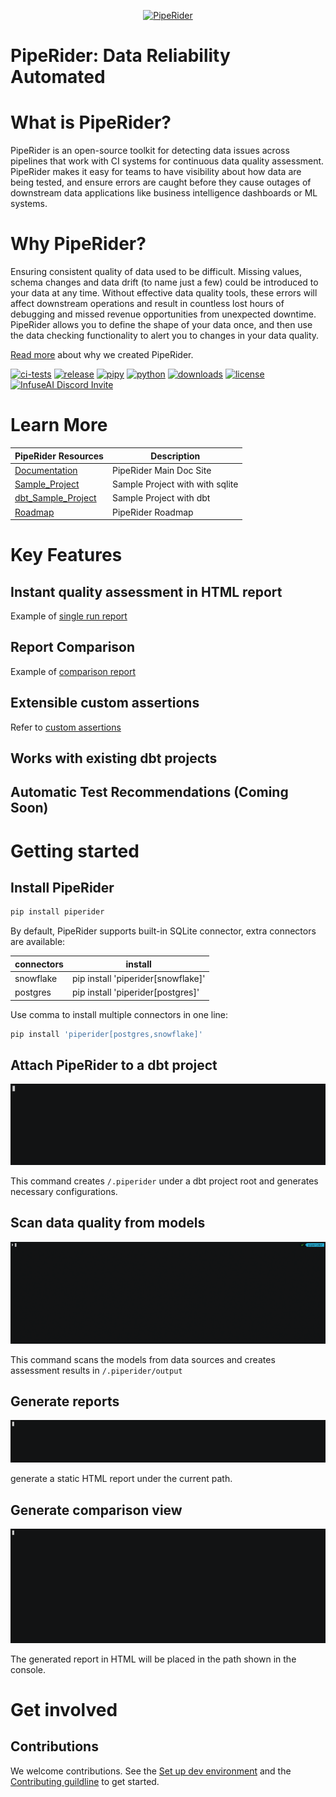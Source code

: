 
<p align="center">
  <a href="https://piperider.io">
    <img  src=".github/images/logo.svg"
      width="284" border="0" alt="PipeRider">
  </a>
</p>

# PipeRider: Data Reliability Automated

# What is PipeRider?

PipeRider is an open-source toolkit for detecting data issues across pipelines that work with CI systems for continuous data quality assessment. PipeRider makes it easy for teams to have visibility about how data are being tested, and ensure errors are caught before they cause outages of downstream data applications like business intelligence dashboards or ML systems.
# Why PipeRider?

Ensuring consistent quality of data used to be difficult. Missing values, schema changes and data drift (to name just a few) could be introduced to your data at any time. Without effective data quality tools, these errors will affect downstream operations and result in countless lost hours of debugging and missed revenue opportunities from unexpected downtime.
PipeRider allows you to define the shape of your data once, and then use the data checking functionality to alert you to changes in your data quality.

[Read more](https://blog.infuseai.io/data-reliability-automated-with-piperider-7a823521ef11) about why we created PipeRider.

[![ci-tests](https://github.com/infuseai/piperider-cli/actions/workflows/tests.yaml/badge.svg)](https://github.com/infuseai/piperider-cli/actions/workflows/tests.yaml/badge.svg)
[![release](https://img.shields.io/github/release/infuseAI/piperider-cli/all.svg?style=flat-square)](https://github.com/infuseAI/piperider-cli/releases)
[![pipy](https://img.shields.io/pypi/v/piperider?style=flat-square)](https://pypi.org/project/piperider/)
[![python](https://img.shields.io/pypi/pyversions/piperider?style=flat-square)](https://pypi.org/project/piperider/)
[![downloads](https://img.shields.io/pypi/dw/piperider?style=flat-square)](https://pypi.org/project/piperider/#files)
[![license](https://img.shields.io/github/license/infuseai/piperider?style=flat-square)](https://github.com/InfuseAI/piperider/blob/main/LICENSE)
[![InfuseAI Discord Invite](https://img.shields.io/discord/664381609771925514?color=%237289DA&label=chat&logo=discord&logoColor=white&style=flat-square)](https://discord.com/invite/5zb2aK9KBV)


# Learn More

| PipeRider Resources | Description |
| -------------------- | ----------- |
| [Documentation] | PipeRider Main Doc Site |
| [Sample_Project] | Sample Project with with sqlite |
| [dbt_Sample_Project] | Sample Project with dbt |
| [Roadmap] | PipeRider Roadmap |

[Documentation]: https://docs.piperider.io/
[Sample_Project]: https://github.com/InfuseAI/infuse-finance
[dbt_Sample_Project]: https://github.com/InfuseAI/dbt-infuse-finance
[Roadmap]: https://github.com/orgs/InfuseAI/projects/1/views/1


# Key Features

## Instant quality assessment in HTML report

Example of [single run report](https://piperider-github-readme.s3.ap-northeast-1.amazonaws.com/single-run/global_mobility_report.html)

## Report Comparison

Example of [comparison report](https://piperider-github-readme.s3.ap-northeast-1.amazonaws.com/compare-report/index.html)

## Extensible custom assertions

Refer
to [custom assertions](https://docs.piperider.io/data-quality-assertions/custom-assertions)
## Works with existing dbt projects

## Automatic Test Recommendations (Coming Soon)

# Getting started

## Install PipeRider

```bash
pip install piperider
```

By default, PipeRider supports built-in SQLite connector, extra connectors are available:

| connectors  | install  |
|---|---|
| snowflake | pip install 'piperider[snowflake]'  |
| postgres  | pip install 'piperider[postgres]'  |

Use comma to install multiple connectors in one line:

```bash
pip install 'piperider[postgres,snowflake]'
```

## Attach PipeRider to a dbt project

![piperider_init](images/init_pipe.gif)

This command creates `/.piperider` under a dbt project root and generates necessary configurations.

## Scan data quality from models

![piperider_run](images/run_pipe.gif)

This command scans the models from data sources and creates assessment results in `/.piperider/output`

## Generate reports

![piperider_report](images/report_pipe.gif)

generate a static HTML report under the current path.

## Generate comparison view

![piperider_compare](images/compare_pipe.gif)

The generated report in HTML will be placed in the path shown in the console.

# Get involved
## Contributions

We welcome contributions. See the [Set up dev environment](DEVELOP.md) and the [Contributing guildline](CONTRIBUTING.md) to get started.
